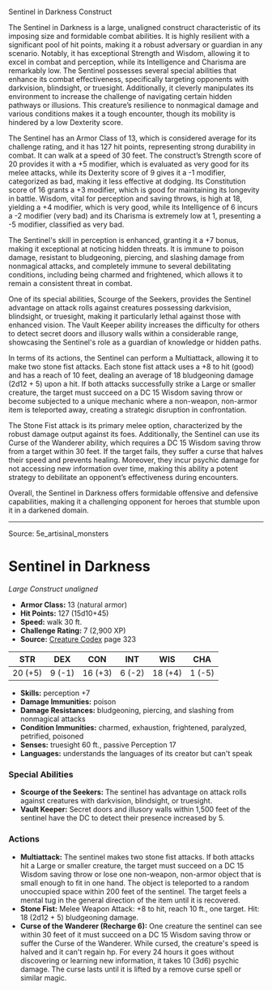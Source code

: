 <MonsterName/>Sentinel in Darkness</MonsterName>
<CreatureType/>Construct</CreatureType>

<summary>The Sentinel in Darkness is a large, unaligned construct characteristic of its imposing size and formidable combat abilities. It is highly resilient with a significant pool of hit points, making it a robust adversary or guardian in any scenario. Notably, it has exceptional Strength and Wisdom, allowing it to excel in combat and perception, while its Intelligence and Charisma are remarkably low. The Sentinel possesses several special abilities that enhance its combat effectiveness, specifically targeting opponents with darkvision, blindsight, or truesight. Additionally, it cleverly manipulates its environment to increase the challenge of navigating certain hidden pathways or illusions. This creature’s resilience to nonmagical damage and various conditions makes it a tough encounter, though its mobility is hindered by a low Dexterity score.</summary>

<detail>

The Sentinel has an Armor Class of 13, which is considered average for its challenge rating, and it has 127 hit points, representing strong durability in combat. It can walk at a speed of 30 feet. The construct’s Strength score of 20 provides it with a +5 modifier, which is evaluated as very good for its melee attacks, while its Dexterity score of 9 gives it a -1 modifier, categorized as bad, making it less effective at dodging. Its Constitution score of 16 grants a +3 modifier, which is good for maintaining its longevity in battle. Wisdom, vital for perception and saving throws, is high at 18, yielding a +4 modifier, which is very good, while its Intelligence of 6 incurs a -2 modifier (very bad) and its Charisma is extremely low at 1, presenting a -5 modifier, classified as very bad.

The Sentinel's skill in perception is enhanced, granting it a +7 bonus, making it exceptional at noticing hidden threats. It is immune to poison damage, resistant to bludgeoning, piercing, and slashing damage from nonmagical attacks, and completely immune to several debilitating conditions, including being charmed and frightened, which allows it to remain a consistent threat in combat.

One of its special abilities, Scourge of the Seekers, provides the Sentinel advantage on attack rolls against creatures possessing darkvision, blindsight, or truesight, making it particularly lethal against those with enhanced vision. The Vault Keeper ability increases the difficulty for others to detect secret doors and illusory walls within a considerable range, showcasing the Sentinel's role as a guardian of knowledge or hidden paths.

In terms of its actions, the Sentinel can perform a Multiattack, allowing it to make two stone fist attacks. Each stone fist attack uses a +8 to hit (good) and has a reach of 10 feet, dealing an average of 18 bludgeoning damage (2d12 + 5) upon a hit. If both attacks successfully strike a Large or smaller creature, the target must succeed on a DC 15 Wisdom saving throw or become subjected to a unique mechanic where a non-weapon, non-armor item is teleported away, creating a strategic disruption in confrontation.

The Stone Fist attack is its primary melee option, characterized by the robust damage output against its foes. Additionally, the Sentinel can use its Curse of the Wanderer ability, which requires a DC 15 Wisdom saving throw from a target within 30 feet. If the target fails, they suffer a curse that halves their speed and prevents healing. Moreover, they incur psychic damage for not accessing new information over time, making this ability a potent strategy to debilitate an opponent’s effectiveness during encounters.

Overall, the Sentinel in Darkness offers formidable offensive and defensive capabilities, making it a challenging opponent for heroes that stumble upon it in a darkened domain.</detail>



---

Source: 5e_artisinal_monsters

# Sentinel in Darkness

*Large* *Construct* *unaligned*

- **Armor Class:** 13 (natural armor)
- **Hit Points:** 127 (15d10+45)
- **Speed:** walk 30 ft.
- **Challenge Rating:** 7 (2,900 XP)
- **Source:** [Creature Codex](https://koboldpress.com/kpstore/product/creature-codex-for-5th-edition-dnd) page 323

| STR | DEX | CON | INT | WIS | CHA |
| --- | --- | --- | --- | --- | --- |
| 20 (+5) | 9 (-1) | 16 (+3) | 6 (-2) | 18 (+4) | 1 (-5) |

- **Skills:** perception +7
- **Damage Immunities:** poison
- **Damage Resistances:** bludgeoning, piercing, and slashing from nonmagical attacks
- **Condition Immunities:** charmed, exhaustion, frightened, paralyzed, petrified, poisoned
- **Senses:** truesight 60 ft., passive Perception 17
- **Languages:** understands the languages of its creator but can't speak

### Special Abilities

- **Scourge of the Seekers:** The sentinel has advantage on attack rolls against creatures with darkvision, blindsight, or truesight.
- **Vault Keeper:** Secret doors and illusory walls within 1,500 feet of the sentinel have the DC to detect their presence increased by 5.

### Actions

- **Multiattack:** The sentinel makes two stone fist attacks. If both attacks hit a Large or smaller creature, the target must succeed on a DC 15 Wisdom saving throw or lose one non-weapon, non-armor object that is small enough to fit in one hand. The object is teleported to a random unoccupied space within 200 feet of the sentinel. The target feels a mental tug in the general direction of the item until it is recovered.
- **Stone Fist:** Melee Weapon Attack: +8 to hit, reach 10 ft., one target. Hit: 18 (2d12 + 5) bludgeoning damage.
- **Curse of the Wanderer (Recharge 6):** One creature the sentinel can see within 30 feet of it must succeed on a DC 15 Wisdom saving throw or suffer the Curse of the Wanderer. While cursed, the creature's speed is halved and it can't regain hp. For every 24 hours it goes without discovering or learning new information, it takes 10 (3d6) psychic damage. The curse lasts until it is lifted by a remove curse spell or similar magic.




